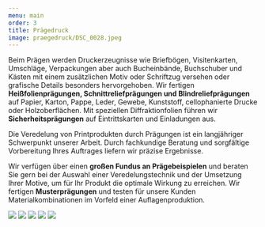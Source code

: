 ```yaml
---
menu: main
order: 3
title: Prägedruck
image: praegedruck/DSC_0028.jpeg
---
```

Beim Prägen werden Druckerzeugnisse wie Briefbögen, Visitenkarten, Umschläge, Verpackungen aber auch Bucheinbände, Buchschuber und Kästen mit einem zusätzlichen Motiv oder Schriftzug versehen oder grafische Details besonders hervorgehoben. Wir fertigen **Heißfolienprägungen, Schnittreliefprägungen und Blindreliefprägungen** auf Papier, Karton, Pappe, Leder, Gewebe, Kunststoff, cellophanierte Drucke oder Holzoberflächen. Mit speziellen Diffraktionfolien führen wir **Sicherheitsprägungen** auf Eintrittskarten und Einladungen aus.

Die Veredelung von Printprodukten durch Prägungen ist ein langjähriger Schwerpunkt unserer Arbeit. Durch fachkundige Beratung und sorgfältige Vorbereitung Ihres Auftrages liefern wir präzise Ergebnisse.

Wir verfügen über einen **großen Fundus an Prägebeispielen** und beraten Sie gern bei der Auswahl einer Veredelungstechnik und der Umsetzung Ihrer Motive, um für Ihr Produkt die optimale Wirkung zu erreichen. Wir fertigen **Musterprägungen** und testen für unsere Kunden Materialkombinationen im Vorfeld einer Auflagenproduktion. 

![](praegedruck/DSC_0047.jpeg)
![](praegedruck/IMG_4620.jpeg)
![](praegedruck/DSC_0026.jpeg)
![](praegedruck/DSC_0050.jpeg)
![](praegedruck/IMG_0401.jpeg)